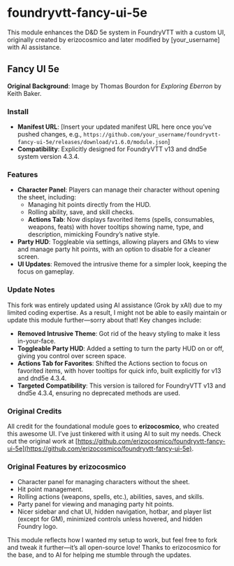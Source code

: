 # foundryvtt-fancy-ui-5e

This module enhances the D&D 5e system in FoundryVTT with a custom UI, originally created by erizocosmico and later modified by [your_username] with AI assistance.

## Fancy UI 5e

**Original Background**: Image by Thomas Bourdon for *Exploring Eberron* by Keith Baker.

### Install
- **Manifest URL**: [Insert your updated manifest URL here once you’ve pushed changes, e.g., `https://github.com/your_username/foundryvtt-fancy-ui-5e/releases/download/v1.6.0/module.json`]
- **Compatibility**: Explicitly designed for FoundryVTT v13 and dnd5e system version 4.3.4.

### Features
- **Character Panel**: Players can manage their character without opening the sheet, including:
  - Managing hit points directly from the HUD.
  - Rolling ability, save, and skill checks.
  - **Actions Tab**: Now displays favorited items (spells, consumables, weapons, feats) with hover tooltips showing name, type, and description, mimicking Foundry’s native style.
- **Party HUD**: Toggleable via settings, allowing players and GMs to view and manage party hit points, with an option to disable for a cleaner screen.
- **UI Updates**: Removed the intrusive theme for a simpler look, keeping the focus on gameplay.

### Update Notes
This fork was entirely updated using AI assistance (Grok by xAI) due to my limited coding expertise. As a result, I might not be able to easily maintain or update this module further—sorry about that! Key changes include:
- **Removed Intrusive Theme**: Got rid of the heavy styling to make it less in-your-face.
- **Toggleable Party HUD**: Added a setting to turn the party HUD on or off, giving you control over screen space.
- **Actions Tab for Favorites**: Shifted the Actions section to focus on favorited items, with hover tooltips for quick info, built explicitly for v13 and dnd5e 4.3.4.
- **Targeted Compatibility**: This version is tailored for FoundryVTT v13 and dnd5e 4.3.4, ensuring no deprecated methods are used.

### Original Credits
All credit for the foundational module goes to **erizocosmico**, who created this awesome UI. I’ve just tinkered with it using AI to suit my needs. Check out the original work at [https://github.com/erizocosmico/foundryvtt-fancy-ui-5e](https://github.com/erizocosmico/foundryvtt-fancy-ui-5e).

### Original Features by erizocosmico
- Character panel for managing characters without the sheet.
- Hit point management.
- Rolling actions (weapons, spells, etc.), abilities, saves, and skills.
- Party panel for viewing and managing party hit points.
- Nicer sidebar and chat UI, hidden navigation, hotbar, and player list (except for GM), minimized controls unless hovered, and hidden Foundry logo.

This module reflects how I wanted my setup to work, but feel free to fork and tweak it further—it’s all open-source love! Thanks to erizocosmico for the base, and to AI for helping me stumble through the updates.
